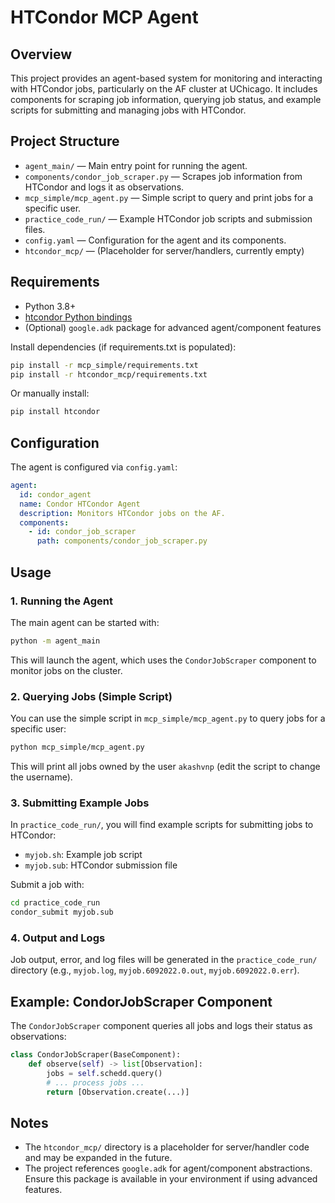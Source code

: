 # HTCondor MCP Agent

## Overview

This project provides an agent-based system for monitoring and interacting with HTCondor jobs, particularly on the AF cluster at UChicago. It includes components for scraping job information, querying job status, and example scripts for submitting and managing jobs with HTCondor.

## Project Structure

- `agent_main/` — Main entry point for running the agent.
- `components/condor_job_scraper.py` — Scrapes job information from HTCondor and logs it as observations.
- `mcp_simple/mcp_agent.py` — Simple script to query and print jobs for a specific user.
- `practice_code_run/` — Example HTCondor job scripts and submission files.
- `config.yaml` — Configuration for the agent and its components.
- `htcondor_mcp/` — (Placeholder for server/handlers, currently empty)

## Requirements

- Python 3.8+
- [htcondor Python bindings](https://htcondor.readthedocs.io/en/latest/apis/python-bindings/index.html)
- (Optional) `google.adk` package for advanced agent/component features

Install dependencies (if requirements.txt is populated):
```bash
pip install -r mcp_simple/requirements.txt
pip install -r htcondor_mcp/requirements.txt
```
Or manually install:
```bash
pip install htcondor
```

## Configuration

The agent is configured via `config.yaml`:
```yaml
agent:
  id: condor_agent
  name: Condor HTCondor Agent
  description: Monitors HTCondor jobs on the AF.
  components:
    - id: condor_job_scraper
      path: components/condor_job_scraper.py
```

## Usage

### 1. Running the Agent

The main agent can be started with:
```bash
python -m agent_main
```
This will launch the agent, which uses the `CondorJobScraper` component to monitor jobs on the cluster.

### 2. Querying Jobs (Simple Script)

You can use the simple script in `mcp_simple/mcp_agent.py` to query jobs for a specific user:
```bash
python mcp_simple/mcp_agent.py
```
This will print all jobs owned by the user `akashvnp` (edit the script to change the username).

### 3. Submitting Example Jobs

In `practice_code_run/`, you will find example scripts for submitting jobs to HTCondor:
- `myjob.sh`: Example job script
- `myjob.sub`: HTCondor submission file

Submit a job with:
```bash
cd practice_code_run
condor_submit myjob.sub
```

### 4. Output and Logs

Job output, error, and log files will be generated in the `practice_code_run/` directory (e.g., `myjob.log`, `myjob.6092022.0.out`, `myjob.6092022.0.err`).

## Example: CondorJobScraper Component

The `CondorJobScraper` component queries all jobs and logs their status as observations:
```python
class CondorJobScraper(BaseComponent):
    def observe(self) -> list[Observation]:
        jobs = self.schedd.query()
        # ... process jobs ...
        return [Observation.create(...)]
```

## Notes
- The `htcondor_mcp/` directory is a placeholder for server/handler code and may be expanded in the future.
- The project references `google.adk` for agent/component abstractions. Ensure this package is available in your environment if using advanced features.

